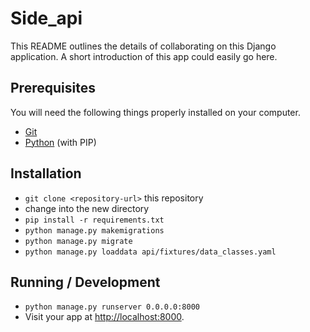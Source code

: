 # Side_api

This README outlines the details of collaborating on this Django application.
A short introduction of this app could easily go here.

## Prerequisites

You will need the following things properly installed on your computer.

* [Git](http://git-scm.com/)
* [Python](https://www.python.org/) (with PIP)

## Installation

* `git clone <repository-url>` this repository
* change into the new directory
* `pip install -r requirements.txt`
* `python manage.py makemigrations`
* `python manage.py migrate`
* `python manage.py loaddata api/fixtures/data_classes.yaml`

## Running / Development

* `python manage.py runserver 0.0.0.0:8000`
* Visit your app at [http://localhost:8000](http://localhost:8000).